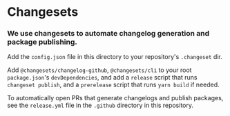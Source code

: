 # Changesets

### We use changesets to automate changelog generation and package publishing.

Add the `config.json` file in this directory to your repository's `.changeset` dir.

Add `@changesets/changelog-github`, `@changesets/cli` to your root `package.json`'s `devDependencies`,
and add a `release` script that runs `changeset publish`,
and a `prerelease` script that runs `yarn build` if needed.

To automatically open PRs that generate changelogs and publish packages,
see the `release.yml` file in the `.github` directory in this repository.
